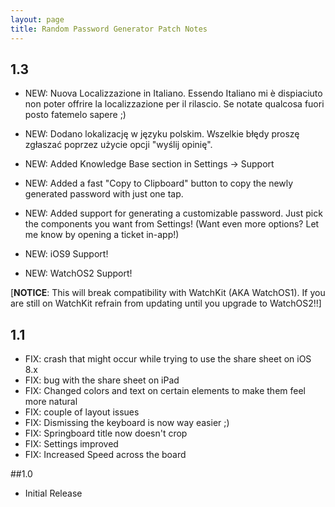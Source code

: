 ```yaml
---
layout: page
title: Random Password Generator Patch Notes
---
```


## 1.3

- NEW: Nuova Localizzazione in Italiano. Essendo Italiano mi è dispiaciuto non poter offrire la localizzazione per il rilascio. Se notate qualcosa fuori posto fatemelo sapere ;)
- NEW: Dodano lokalizację w języku polskim. Wszelkie błędy proszę zgłaszać poprzez użycie opcji "wyślij opinię". 
- NEW: Added Knowledge Base section in Settings -> Support
- NEW: Added a fast "Copy to Clipboard" button to copy the newly generated password with just one tap.
- NEW: Added support for generating a customizable password. Just pick the components you want from Settings! (Want even more options? Let me know by opening a ticket in-app!)
- NEW: iOS9 Support!

- NEW: WatchOS2 Support! 

[**NOTICE**: This will break compatibility with WatchKit (AKA WatchOS1). If you are still on WatchKit refrain from updating until you upgrade to WatchOS2!!]


## 1.1

* FIX: crash that might occur while trying to use the share sheet on iOS 8.x
* FIX: bug with the share sheet on iPad
* FIX: Changed colors and text on certain elements to make them feel more natural
* FIX: couple of layout issues
* FIX: Dismissing the keyboard is now way easier ;)
* FIX: Springboard title now doesn't crop
* FIX: Settings improved
* FIX: Increased Speed across the board

##1.0

- Initial Release